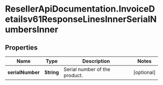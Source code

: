 # ResellerApiDocumentation.InvoiceDetailsv61ResponseLinesInnerSerialNumbersInner

## Properties

Name | Type | Description | Notes
------------ | ------------- | ------------- | -------------
**serialNumber** | **String** | Serial number of the product. | [optional] 


